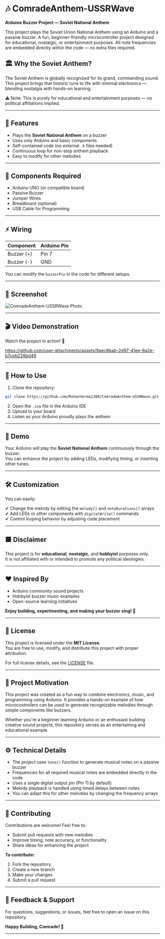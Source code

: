 
# 🎶 ComradeAnthem-USSRWave

**Arduino Buzzer Project — Soviet National Anthem**

This project plays the Soviet Union National Anthem using an Arduino and a passive buzzer. A fun, beginner-friendly microcontroller project designed for educational, nostalgic, or entertainment purposes. All note frequencies are embedded directly within the code — no extra files required.

## 🏛️ Why the Soviet Anthem?

The Soviet Anthem is globally recognized for its grand, commanding sound. This project brings that historic tune to life with minimal electronics — blending nostalgia with hands-on learning.

⚠️ Note: This is purely for educational and entertainment purposes — no political affiliations implied.

---

## 🚩 Features
- Plays the **Soviet National Anthem** on a buzzer  
- Uses only Arduino and basic components  
- Self-contained code (no external `.h` files needed)  
- Continuous loop for non-stop anthem playback  
- Easy to modify for other melodies  

---

## 🎯 Components Required
- Arduino UNO (or compatible board)  
- Passive Buzzer  
- Jumper Wires  
- Breadboard (optional)  
- USB Cable for Programming  

---

## ⚡ Wiring

| Component | Arduino Pin |
|-----------|-------------|
| Buzzer (+)| Pin 7      |
| Buzzer (-)| GND        |

You can modify the `buzzerPin` in the code for different setups.

---

## 📸 Screenshot
![ComradeAnthem-USSRWave Photo](https://github.com/user-attachments/assets/488adfe4-1904-4408-83db-4f5a311129e5)

---

## 🎬 Video Demonstration

Watch the project in action! 🚩

https://github.com/user-attachments/assets/9aec8bab-2d97-41ee-9a2e-b7ceb228bd49

---

## 📂 How to Use

1. Clone the repository:

```bash
git clone https://github.com/RohanVerma1308/ComradeAnthem-USSRWave.git
```

2. Open the `.ino` file in the Arduino IDE  
3. Upload to your board  
4. Listen as your Arduino proudly plays the anthem  

---

## 🎵 Demo

Your Arduino will play the **Soviet National Anthem** continuously through the buzzer.  
You can enhance the project by adding LEDs, modifying timing, or inserting other tunes.

---

## 🛠️ Customization

You can easily:

✔ Change the melody by editing the `melody[]` and `noteDurations[]` arrays  
✔ Add LEDs or other components with `digitalWrite()` commands  
✔ Control looping behavior by adjusting code placement  

---

## 🟥 Disclaimer

This project is for **educational**, **nostalgic**, and **hobbyist** purposes only.  
It is not affiliated with or intended to promote any political ideologies.

---

## ❤️ Inspired By

- Arduino community sound projects  
- Hobbyist buzzer music examples  
- Open-source learning initiatives  

**Enjoy building, experimenting, and making your buzzer sing! 🚩**

---

## 📄 License

This project is licensed under the **MIT License**.  
You are free to use, modify, and distribute this project with proper attribution.  

For full license details, see the [LICENSE](LICENSE) file.

---

## 🎯 Project Motivation

This project was created as a fun way to combine electronics, music, and programming using Arduino. It provides a hands-on example of how microcontrollers can be used to generate recognizable melodies through simple components like buzzers.

Whether you're a beginner learning Arduino or an enthusiast building creative sound projects, this repository serves as an entertaining and educational example.

---

## ⚙️ Technical Details

- The project uses `tone()` function to generate musical notes on a passive buzzer  
- Frequencies for all required musical notes are embedded directly in the code  
- Uses a single digital output pin (Pin 11 by default)  
- Melody playback is handled using timed delays between notes  
- You can adapt this for other melodies by changing the frequency arrays  

---

## 🤝 Contributing

Contributions are welcome! Feel free to:

- Submit pull requests with new melodies  
- Improve timing, note accuracy, or functionality  
- Share ideas for enhancing the project  

**To contribute:**

1. Fork the repository  
2. Create a new branch  
3. Make your changes  
4. Submit a pull request  

---

## 📢 Feedback & Support

For questions, suggestions, or issues, feel free to open an issue on this repository.  

**Happy Building, Comrade! 🚩**

---
